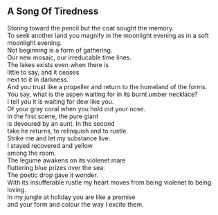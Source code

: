 A Song Of Tiredness
-------------------
Storing toward the pencil but the coat sought the memory.  
To seek another land you magnify in the moonlight evening as in a soft moonlight evening.  
Not beginning is a form of gathering.  
Our new mosaic, our irreducable time lines.  
The lakes exists even when there is  
little to say, and it ceases  
next to it in darkness.  
And you trust like a propeller and return to the homeland of the forms.  
You say, what is the aspen waiting for in its burnt umber necklace?  
I tell you it is waiting for dew like you.  
Of your gray coral when you hold out your nose.  
In the first scene, the pure giant  
is devoured by an aunt. In the second  
take he returns, to relinquish and to rustle.  
Strike me and let my substance live.  
I stayed recovered and yellow  
among the room.  
The legume awakens on its violenet mare  
fluttering blue prizes over the sea.  
The poetic drop gave it wonder.  
With its insufferable rustle my heart moves from being violenet to being loving.  
In my jungle at holiday you are like a promise  
and your form and colour the way I excite them.  
